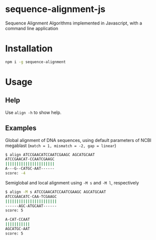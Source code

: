 # sequence-alignment-js
Sequence Alignment Algorithms implemented in Javascript, with a command line application

# Installation

```bash
npm i -g sequence-alignment
```

# Usage

## Help

Use `align -h` to show help.

## Examples

Global alignment of DNA sequences, using default parameters of NCBI megablast (`match = 1, mismatch = -2, gap = linear`)

```bash
$ align ATCCGAACATCCAATCGAAGC AGCATGCAAT
ATCCGAACAT-CCAATCGAAGC
||||||||||||||||||||||
A---G--CATGC-AAT------
score: -4
```

Semiglobal and local alignment using `-M s` and `-M l`, respectively

```bash
$ align -M s ATCCGAACATCCAATCGAAGC AGCATGCAAT
ATCCGAACATC-CAA-TCGAAGC
|||||||||||||||||||||||
------AGC-ATGCAAT------
score: 5
```

```bash
A-CAT-CCAAT
|||||||||||
AGCATGC-AAT
score: 5
```


